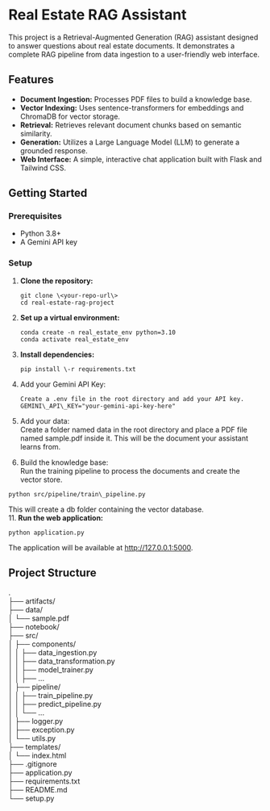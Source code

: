 # **Real Estate RAG Assistant**

This project is a Retrieval-Augmented Generation (RAG) assistant designed to answer questions about real estate documents. It demonstrates a complete RAG pipeline from data ingestion to a user-friendly web interface.

## **Features**

* **Document Ingestion:** Processes PDF files to build a knowledge base.  
* **Vector Indexing:** Uses sentence-transformers for embeddings and ChromaDB for vector storage.  
* **Retrieval:** Retrieves relevant document chunks based on semantic similarity.  
* **Generation:** Utilizes a Large Language Model (LLM) to generate a grounded response.  
* **Web Interface:** A simple, interactive chat application built with Flask and Tailwind CSS.

## **Getting Started**

### **Prerequisites**

* Python 3.8+  
* A Gemini API key

### **Setup**

1. **Clone the repository:**  
   ```
   git clone \<your-repo-url\>  
   cd real-estate-rag-project
   ```

3. **Set up a virtual environment:**
   ```
   conda create -n real_estate_env python=3.10 
   conda activate real_estate_env
   ```

5. **Install dependencies:**
   ```
   pip install \-r requirements.txt
   ```

7. Add your Gemini API Key:
   ```
   Create a .env file in the root directory and add your API key.  
   GEMINI\_API\_KEY="your-gemini-api-key-here"
   ```

9. Add your data:  
   Create a folder named data in the root directory and place a PDF file named sample.pdf inside it. This will be the document your assistant learns from.  
10. Build the knowledge base:  
   Run the training pipeline to process the documents and create the vector store.
   ``` 
   python src/pipeline/train\_pipeline.py
   ```

   This will create a db folder containing the vector database.  
11. **Run the web application:**  
   ```
   python application.py
   ```

   The application will be available at http://127.0.0.1:5000.

## **Project Structure**

.  
├── artifacts/  
├── data/  
│   └── sample.pdf  
├── notebook/  
├── src/  
│   ├── components/  
│   │   ├── data\_ingestion.py  
│   │   ├── data\_transformation.py  
│   │   ├── model\_trainer.py  
│   │   ├── ...  
│   ├── pipeline/  
│   │   ├── train\_pipeline.py  
│   │   ├── predict\_pipeline.py  
│   │   └── ...  
│   ├── logger.py  
│   ├── exception.py  
│   └── utils.py  
├── templates/  
│   └── index.html  
├── .gitignore  
├── application.py  
├── requirements.txt  
├── README.md  
└── setup.py  
